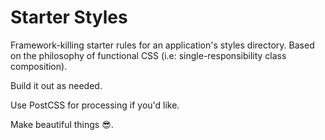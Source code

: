 # Starter Styles

Framework-killing starter rules for an application's styles directory. Based on
the philosophy of functional CSS (i.e: single-responsibility class composition).

Build it out as needed.

Use PostCSS for processing if you'd like.

Make beautiful things 😎.
